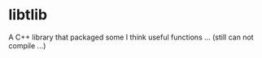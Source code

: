 libtlib
=======

A C++ library that packaged some I think useful functions ...
(still can not compile ...)